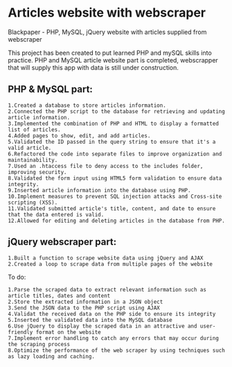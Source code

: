 # Articles website with webscraper
Blackpaper - PHP, MySQL, jQuery website with articles supplied from webscraper

This project has been created to put learned PHP and mySQL skills into practice.
PHP and MySQL article website part is completed, webscrapper that will supply this app with data is still under construction.

## PHP & MySQL part:
    1.Created a database to store articles information.
    2.Connected the PHP script to the database for retrieving and updating article information.
    3.Implemented the combination of PHP and HTML to display a formatted list of articles.
    4.Added pages to show, edit, and add articles.
    5.Validated the ID passed in the query string to ensure that it's a valid article.
    6.Refactored the code into separate files to improve organization and maintainability.
    7.Used an .htaccess file to deny access to the includes folder, improving security.
    8.Validated the form input using HTML5 form validation to ensure data integrity.
    9.Inserted article information into the database using PHP.
    10.Implement measures to prevent SQL injection attacks and Cross-site scripting (XSS).
    11.Validated submitted article's title, content, and date to ensure that the data entered is valid.
    12.Allowed for editing and deleting articles in the database from PHP.

## jQuery webscraper part:
    1.Built a function to scrape website data using jQuery and AJAX
    2.Created a loop to scrape data from multiple pages of the website
    
  To do:
  
    1.Parse the scraped data to extract relevant information such as article titles, dates and content
    2.Store the extracted information in a JSON object
    3.Send the JSON data to the PHP script using AJAX
    4.Validat the received data on the PHP side to ensure its integrity
    5.Inserted the validated data into the MySQL database
    6.Use jQuery to display the scraped data in an attractive and user-friendly format on the website
    7.Implement error handling to catch any errors that may occur during the scraping process
    8.Optimize the performance of the web scraper by using techniques such as lazy loading and caching.
